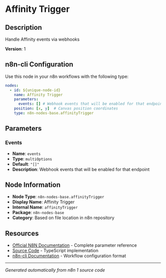 # Affinity Trigger

## Description

Handle Affinity events via webhooks

**Version**: 1

## n8n-cli Configuration

Use this node in your n8n workflows with the following type:

```yaml
nodes:
  - id: ${unique-node-id}
    name: Affinity Trigger
    parameters:
      events: [] # Webhook events that will be enabled for that endpoint
    position: [x, y]  # Canvas position coordinates
    type: n8n-nodes-base.affinityTrigger
```

## Parameters

### Events

- **Name**: `events`
- **Type**: `multiOptions`
- **Default**: `"[]"`
- **Description**: Webhook events that will be enabled for that endpoint


## Node Information

- **Node Type**: `n8n-nodes-base.affinityTrigger`
- **Display Name**: Affinity Trigger
- **Internal Name**: `affinityTrigger`
- **Package**: `n8n-nodes-base`
- **Category**: Based on file location in n8n repository

## Resources

- [Official N8N Documentation](https://docs.n8n.io/integrations/builtin/app-nodes/n8n-nodes-base.affinitytrigger/) - Complete parameter reference
- [Source Code](https://github.com/n8n-io/n8n/blob/master/packages/nodes-base/nodes/Affinity/AffinityTrigger.node.ts) - TypeScript implementation
- [n8n-cli Documentation](https://github.com/edenreich/n8n-cli) - Workflow configuration format

---
*Generated automatically from n8n 1 source code*
